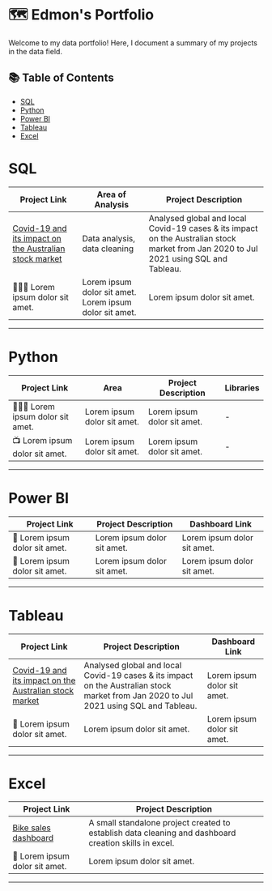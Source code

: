 # 🗺 Edmon's Portfolio

Welcome to my data portfolio! Here, I document a summary of my projects in the data field.

## 📚 Table of Contents
- [SQL](#sql)
- [Python](#python)
- [Power BI](#Power-BI)
- [Tableau](#tableau)
- [Excel](#excel)

# SQL

| Project Link | Area of Analysis | Project Description |
|---|---|---|
| [Covid-19 and its impact on the Australian stock market](https://github.com/Baguette0812/Covid-19-Impact-on-Australian-stock-market) | Data analysis, data cleaning | Analysed global and local Covid-19 cases & its impact on the Australian stock market from Jan 2020 to Jul 2021 using SQL and Tableau. |
| 👩🏻‍⚕️ Lorem ipsum dolor sit amet. | Lorem ipsum dolor sit amet. Lorem ipsum dolor sit amet. | Lorem ipsum dolor sit amet. |

***

# Python

| Project Link | Area | Project Description | Libraries |
|---|---|---|---|
| 👩🏻‍💻 Lorem ipsum dolor sit amet. | Lorem ipsum dolor sit amet. | Lorem ipsum dolor sit amet. | - |
| 📺 Lorem ipsum dolor sit amet. | Lorem ipsum dolor sit amet. | Lorem ipsum dolor sit amet. | - |

***

# Power BI

| Project Link | Project Description | Dashboard Link |
|---|---|---|
| 🦄 Lorem ipsum dolor sit amet. | Lorem ipsum dolor sit amet. | Lorem ipsum dolor sit amet. |
| 🦠 Lorem ipsum dolor sit amet. | Lorem ipsum dolor sit amet. | Lorem ipsum dolor sit amet. |

***

# Tableau

| Project Link | Project Description | Dashboard Link |
|---|---|---|
| [Covid-19 and its impact on the Australian stock market](https://github.com/Baguette0812/Covid-19-Impact-on-Australian-stock-market) | Analysed global and local Covid-19 cases & its impact on the Australian stock market from Jan 2020 to Jul 2021 using SQL and Tableau. | Lorem ipsum dolor sit amet. |
| 🦠 Lorem ipsum dolor sit amet. | Lorem ipsum dolor sit amet. | Lorem ipsum dolor sit amet. |

***

# Excel

| Project Link | Project Description |
|---|---|
| [Bike sales dashboard](https://github.com/Baguette0812/Bike-sales-dashboard) | A small standalone project created to establish data cleaning and dashboard creation skills in excel. |
| 🦠 Lorem ipsum dolor sit amet. | Lorem ipsum dolor sit amet. |

***
